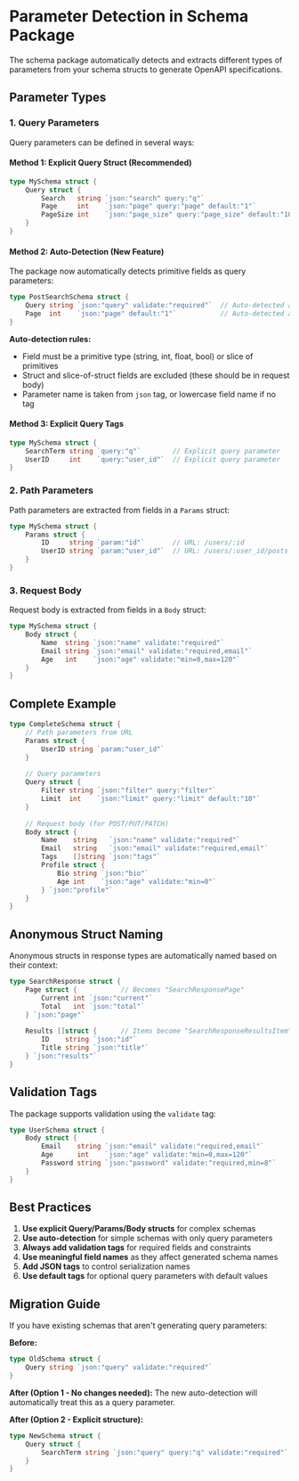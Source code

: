# Parameter Detection in Schema Package

The schema package automatically detects and extracts different types of parameters from your schema structs to generate OpenAPI specifications.

## Parameter Types

### 1. Query Parameters

Query parameters can be defined in several ways:

#### Method 1: Explicit Query Struct (Recommended)
```go
type MySchema struct {
    Query struct {
        Search   string `json:"search" query:"q"`
        Page     int    `json:"page" query:"page" default:"1"`
        PageSize int    `json:"page_size" query:"page_size" default:"10"`
    }
}
```

#### Method 2: Auto-Detection (New Feature)
The package now automatically detects primitive fields as query parameters:

```go
type PostSearchSchema struct {
    Query string `json:"query" validate:"required"`  // Auto-detected as query parameter
    Page  int    `json:"page" default:"1"`           // Auto-detected as query parameter
}
```

**Auto-detection rules:**
- Field must be a primitive type (string, int, float, bool) or slice of primitives
- Struct and slice-of-struct fields are excluded (these should be in request body)
- Parameter name is taken from `json` tag, or lowercase field name if no tag

#### Method 3: Explicit Query Tags
```go
type MySchema struct {
    SearchTerm string `query:"q"`        // Explicit query parameter
    UserID     int    `query:"user_id"`  // Explicit query parameter
}
```

### 2. Path Parameters

Path parameters are extracted from fields in a `Params` struct:

```go
type MySchema struct {
    Params struct {
        ID     string `param:"id"`       // URL: /users/:id
        UserID string `param:"user_id"`  // URL: /users/:user_id/posts
    }
}
```

### 3. Request Body

Request body is extracted from fields in a `Body` struct:

```go
type MySchema struct {
    Body struct {
        Name  string `json:"name" validate:"required"`
        Email string `json:"email" validate:"required,email"`
        Age   int    `json:"age" validate:"min=0,max=120"`
    }
}
```

## Complete Example

```go
type CompleteSchema struct {
    // Path parameters from URL
    Params struct {
        UserID string `param:"user_id"`
    }
    
    // Query parameters
    Query struct {
        Filter string `json:"filter" query:"filter"`
        Limit  int    `json:"limit" query:"limit" default:"10"`
    }
    
    // Request body (for POST/PUT/PATCH)
    Body struct {
        Name    string   `json:"name" validate:"required"`
        Email   string   `json:"email" validate:"required,email"`
        Tags    []string `json:"tags"`
        Profile struct {
            Bio string `json:"bio"`
            Age int    `json:"age" validate:"min=0"`
        } `json:"profile"`
    }
}
```

## Anonymous Struct Naming

Anonymous structs in response types are automatically named based on their context:

```go
type SearchResponse struct {
    Page struct {           // Becomes "SearchResponsePage" 
        Current int `json:"current"`
        Total   int `json:"total"`
    } `json:"page"`
    
    Results []struct {      // Items become "SearchResponseResultsItem"
        ID    string `json:"id"`
        Title string `json:"title"`
    } `json:"results"`
}
```

## Validation Tags

The package supports validation using the `validate` tag:

```go
type UserSchema struct {
    Body struct {
        Email    string `json:"email" validate:"required,email"`
        Age      int    `json:"age" validate:"min=0,max=120"`
        Password string `json:"password" validate:"required,min=8"`
    }
}
```

## Best Practices

1. **Use explicit Query/Params/Body structs** for complex schemas
2. **Use auto-detection** for simple schemas with only query parameters  
3. **Always add validation tags** for required fields and constraints
4. **Use meaningful field names** as they affect generated schema names
5. **Add JSON tags** to control serialization names
6. **Use default tags** for optional query parameters with default values

## Migration Guide

If you have existing schemas that aren't generating query parameters:

**Before:**
```go
type OldSchema struct {
    Query string `json:"query" validate:"required"`
}
```

**After (Option 1 - No changes needed):**
The new auto-detection will automatically treat this as a query parameter.

**After (Option 2 - Explicit structure):**
```go
type NewSchema struct {
    Query struct {
        SearchTerm string `json:"query" query:"q" validate:"required"`
    }
}
```
